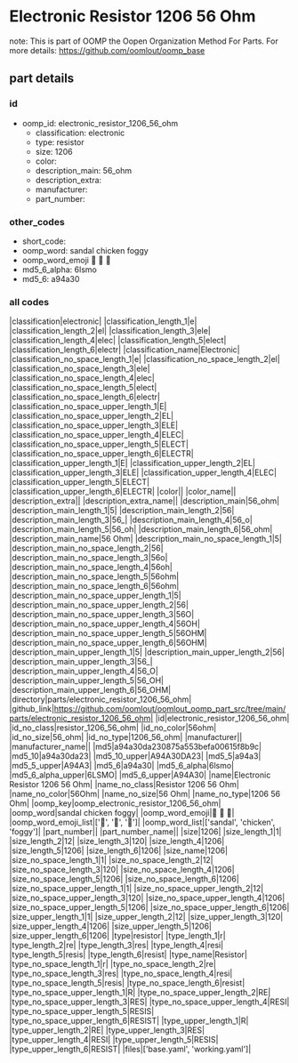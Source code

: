 # Electronic Resistor 1206 56 Ohm  

note: This is part of OOMP the Oopen Organization Method For Parts. For more details: https://github.com/oomlout/oomp_base

##  part details





### id
* oomp_id: electronic_resistor_1206_56_ohm
  * classification: electronic
  * type: resistor
  * size: 1206
  * color: 
  * description_main: 56_ohm
  * description_extra: 
  * manufacturer: 
  * part_number: 

### other_codes
* short_code: 
* oomp_word: sandal chicken foggy
* oomp_word_emoji :sandal: :chicken: :foggy:
* md5_6_alpha: 6lsmo
* md5_6: a94a30

### all codes 
|classification|electronic|
|classification_length_1|e|
|classification_length_2|el|
|classification_length_3|ele|
|classification_length_4|elec|
|classification_length_5|elect|
|classification_length_6|electr|
|classification_name|Electronic|
|classification_no_space_length_1|e|
|classification_no_space_length_2|el|
|classification_no_space_length_3|ele|
|classification_no_space_length_4|elec|
|classification_no_space_length_5|elect|
|classification_no_space_length_6|electr|
|classification_no_space_upper_length_1|E|
|classification_no_space_upper_length_2|EL|
|classification_no_space_upper_length_3|ELE|
|classification_no_space_upper_length_4|ELEC|
|classification_no_space_upper_length_5|ELECT|
|classification_no_space_upper_length_6|ELECTR|
|classification_upper_length_1|E|
|classification_upper_length_2|EL|
|classification_upper_length_3|ELE|
|classification_upper_length_4|ELEC|
|classification_upper_length_5|ELECT|
|classification_upper_length_6|ELECTR|
|color||
|color_name||
|description_extra||
|description_extra_name||
|description_main|56_ohm|
|description_main_length_1|5|
|description_main_length_2|56|
|description_main_length_3|56_|
|description_main_length_4|56_o|
|description_main_length_5|56_oh|
|description_main_length_6|56_ohm|
|description_main_name|56 Ohm|
|description_main_no_space_length_1|5|
|description_main_no_space_length_2|56|
|description_main_no_space_length_3|56o|
|description_main_no_space_length_4|56oh|
|description_main_no_space_length_5|56ohm|
|description_main_no_space_length_6|56ohm|
|description_main_no_space_upper_length_1|5|
|description_main_no_space_upper_length_2|56|
|description_main_no_space_upper_length_3|56O|
|description_main_no_space_upper_length_4|56OH|
|description_main_no_space_upper_length_5|56OHM|
|description_main_no_space_upper_length_6|56OHM|
|description_main_upper_length_1|5|
|description_main_upper_length_2|56|
|description_main_upper_length_3|56_|
|description_main_upper_length_4|56_O|
|description_main_upper_length_5|56_OH|
|description_main_upper_length_6|56_OHM|
|directory|parts/electronic_resistor_1206_56_ohm|
|github_link|https://github.com/oomlout/oomlout_oomp_part_src/tree/main/parts/electronic_resistor_1206_56_ohm|
|id|electronic_resistor_1206_56_ohm|
|id_no_class|resistor_1206_56_ohm|
|id_no_color|56ohm|
|id_no_size|56_ohm|
|id_no_type|1206_56_ohm|
|manufacturer||
|manufacturer_name||
|md5|a94a30da230875a553befa00615f8b9c|
|md5_10|a94a30da23|
|md5_10_upper|A94A30DA23|
|md5_5|a94a3|
|md5_5_upper|A94A3|
|md5_6|a94a30|
|md5_6_alpha|6lsmo|
|md5_6_alpha_upper|6LSMO|
|md5_6_upper|A94A30|
|name|Electronic Resistor 1206 56 Ohm|
|name_no_class|Resistor 1206 56 Ohm|
|name_no_color|56Ohm|
|name_no_size|56 Ohm|
|name_no_type|1206 56 Ohm|
|oomp_key|oomp_electronic_resistor_1206_56_ohm|
|oomp_word|sandal chicken foggy|
|oomp_word_emoji|:sandal: :chicken: :foggy:|
|oomp_word_emoji_list|[':sandal:', ':chicken:', ':foggy:']|
|oomp_word_list|['sandal', 'chicken', 'foggy']|
|part_number||
|part_number_name||
|size|1206|
|size_length_1|1|
|size_length_2|12|
|size_length_3|120|
|size_length_4|1206|
|size_length_5|1206|
|size_length_6|1206|
|size_name|1206|
|size_no_space_length_1|1|
|size_no_space_length_2|12|
|size_no_space_length_3|120|
|size_no_space_length_4|1206|
|size_no_space_length_5|1206|
|size_no_space_length_6|1206|
|size_no_space_upper_length_1|1|
|size_no_space_upper_length_2|12|
|size_no_space_upper_length_3|120|
|size_no_space_upper_length_4|1206|
|size_no_space_upper_length_5|1206|
|size_no_space_upper_length_6|1206|
|size_upper_length_1|1|
|size_upper_length_2|12|
|size_upper_length_3|120|
|size_upper_length_4|1206|
|size_upper_length_5|1206|
|size_upper_length_6|1206|
|type|resistor|
|type_length_1|r|
|type_length_2|re|
|type_length_3|res|
|type_length_4|resi|
|type_length_5|resis|
|type_length_6|resist|
|type_name|Resistor|
|type_no_space_length_1|r|
|type_no_space_length_2|re|
|type_no_space_length_3|res|
|type_no_space_length_4|resi|
|type_no_space_length_5|resis|
|type_no_space_length_6|resist|
|type_no_space_upper_length_1|R|
|type_no_space_upper_length_2|RE|
|type_no_space_upper_length_3|RES|
|type_no_space_upper_length_4|RESI|
|type_no_space_upper_length_5|RESIS|
|type_no_space_upper_length_6|RESIST|
|type_upper_length_1|R|
|type_upper_length_2|RE|
|type_upper_length_3|RES|
|type_upper_length_4|RESI|
|type_upper_length_5|RESIS|
|type_upper_length_6|RESIST|
|files|['base.yaml', 'working.yaml']|
